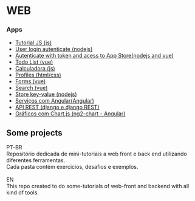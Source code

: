 # WEB
<h3>Apps</h3>
<ul>
  <li><a href="js/basic_introdution/README.md"> Tutorial JS (js)</a></li>
  <li><a href="node/user-login/">User login autenticate (nodejs)</a></li>
  <li><a href="node/login-todo/">Autenticate with token and acess to App Store(nodejs and vue)</a></li>
  <li><a href="vue/todo_list/">Todo List (vue)</a></li>
  <li><a href="js/challenge_2_calculadora/">Calculadora (js)</a></li>
  <li><a href="html_css/profile_2">Profiles (html/css)</a></li>
  <li><a href="vue/exercicio">Forms (vue)</a></li>
  <li><a href="vue/exercicio">Search (vue)</a></li>
  <li><a href="node/store/">Store key-value (nodejs)</a></li>
  <li><a href="angular/heroes-list/angular-tour-of-heroes/">Serviços com Angular(Angular)</a></li>  
  <li><a href="django/api_pontos_turisticos/">API REST (django e django REST)</a></li>
  <li><a href="angular/ngchart">Gráficos com Chart.js (ng2-chart - Angular)</a></li>  
</ul>

## Some projects

PT-BR</br>
Repositório dedicada de mini-tutoriais a web front e back end utilizando diferentes ferramentas.</br>
Cada pasta contém exercicios, desafios e exemplos.</br>
</br>
EN</br>
This repo created to do some-tutorials of web-front and backend with all kind of tools.</br>
